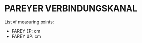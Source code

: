 # PAREYER VERBINDUNGSKANAL

List of measuring points:

* PAREY EP: <Value topic="rivers/pegel-online/PVK/PAREY_EP/measurementValue"/> cm
* PAREY UP: <Value topic="rivers/pegel-online/PVK/PAREY_UP/measurementValue"/> cm
